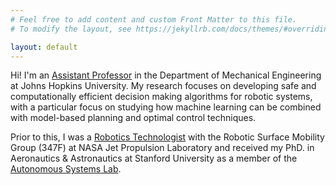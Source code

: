 ```yaml
---
# Feel free to add content and custom Front Matter to this file.
# To modify the layout, see https://jekyllrb.com/docs/themes/#overriding-theme-defaults

layout: default
---
```


Hi! I'm an [Assistant Professor](https://engineering.jhu.edu/faculty/abhishek-cauligi/) in the Department of Mechanical Engineering at Johns Hopkins University.
My research focuses on developing safe and computationally efficient decision making algorithms for robotic systems, with a particular focus on studying how machine learning can be combined with model-based planning and optimal control techniques.

Prior to this, I was a [Robotics Technologist](https://robotics.jpl.nasa.gov/who-we-are/people/abhishek-cauligi/) with the Robotic Surface Mobility Group (347F) at NASA Jet Propulsion Laboratory and received my PhD. in Aeronautics & Astronautics at Stanford University as a member of the [Autonomous Systems Lab](https://stanfordasl.github.io/).